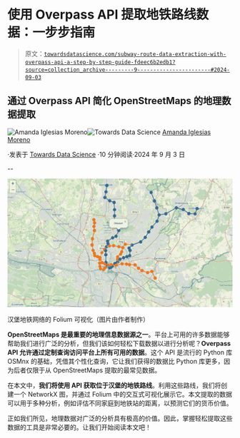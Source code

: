 # 使用 Overpass API 提取地铁路线数据：一步步指南

> 原文：[`towardsdatascience.com/subway-route-data-extraction-with-overpass-api-a-step-by-step-guide-fdeec6b2edb1?source=collection_archive---------9-----------------------#2024-09-03`](https://towardsdatascience.com/subway-route-data-extraction-with-overpass-api-a-step-by-step-guide-fdeec6b2edb1?source=collection_archive---------9-----------------------#2024-09-03)

## 通过 Overpass API 简化 OpenStreetMaps 的地理数据提取

[](https://amandaiglesiasmoreno.medium.com/?source=post_page---byline--fdeec6b2edb1--------------------------------)![Amanda Iglesias Moreno](https://amandaiglesiasmoreno.medium.com/?source=post_page---byline--fdeec6b2edb1--------------------------------)[](https://towardsdatascience.com/?source=post_page---byline--fdeec6b2edb1--------------------------------)![Towards Data Science](https://towardsdatascience.com/?source=post_page---byline--fdeec6b2edb1--------------------------------) [Amanda Iglesias Moreno](https://amandaiglesiasmoreno.medium.com/?source=post_page---byline--fdeec6b2edb1--------------------------------)

·发表于 [Towards Data Science](https://towardsdatascience.com/?source=post_page---byline--fdeec6b2edb1--------------------------------) ·10 分钟阅读·2024 年 9 月 3 日

--

![](img/3745f9c7a87451f81530fae120fedb82.png)

汉堡地铁网络的 Folium 可视化（图片由作者制作）

**OpenStreetMaps 是最重要的地理信息数据源之一**。平台上可用的许多数据能够帮助我们进行广泛的分析，但我们该如何轻松下载数据以进行分析呢？**Overpass API 允许通过定制查询访问平台上所有可用的数据**。这个 API 是流行的 Python 库 OSMnx 的基础，凭借其个性化查询，它让我们获得的数据比 Python 库更多，因为后者仅限于从 OpenStreetMaps 提取的最常见数据。

在本文中，**我们将使用 API 获取位于汉堡的地铁路线**。利用这些路线，我们将创建一个 NetworkX 图，并通过 Folium 中的交互式可视化展示它。本文提取的数据可以用于多种分析，例如评估不同家庭到地铁站的距离，以预测它们的货币价值。

正如我们所见，地理数据对广泛的分析具有极高的价值。因此，掌握轻松提取这些数据的工具是非常必要的。让我们开始阅读本文吧！
